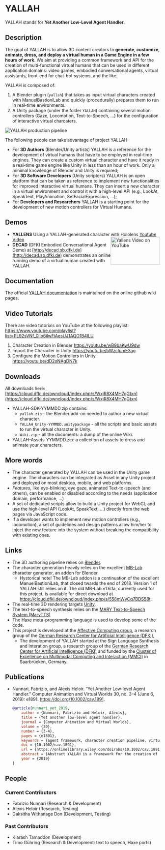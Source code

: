 # YALLAH

YALLAH stands for **Yet Another Low-Level Agent Handler**.

## Description

The goal of YALLAH is to allow 3D content creators to **generate, customize, animate, dress, and deploy a virtual human in a Game Engine in a few hours of work**. We aim at providing a common framework and API for the creation of multi-functional virtual humans that can be used in different application domains: video games, embodied conversational agents, virtual assistants, front-end for chat-bot systems, and the like.

YALLAH is composed of:

1. A Blender plugin (`yallah`) that takes as input virtual characters created with ManuelBastioniLab and quickly (procedurally) prepares them to run in real-time environments.
2. A Unity package (under the folder `YALLAH`) containing several motion controllers (Gaze, Locomotion, Text-to-Speech, ...) for the configuration of interactive virtual charcaters.

![YALLAH production pipeline](Docs/YALLAH%20Pipeline.png)

The following people can take advantage of project YALLAH:

* For **3D Authors** (Blender/Unity artists) YALLAH is a reference for the development of virtual humans that have to be employed in real-time engines. They can create a custom virtual character and have it ready in a real-time game engine like Unity in less than an hour of work. Only a minimal knowledge of Blender and Unity is required;
* For **3D Software Developers** (Unity scripters) YALLAH is an open platform that can be taken as reference to implement new functionalities for improved interactive virtual humans. They can insert a new character in a virtual environment and control it with a high-level API (e.g., LookAt, SpeakText, PlayAnimation, SetFacialExpression, ...);
* For **Developers and Researchers** YALLAH is a starting point for the development of new motion controllers for Virtual Humans.

## Demos

* **YALLENS** Using a YALLAH-generated character with Hololens 
  <a href="http://www.youtube.com/watch?v=LcQ5Rn45EeI" target="_blank">Youtube Video <img src="Docs/Yallens-screenshot.png" alt="Yallens Video on YouTube" width="160" height="90" style="float: right;" /></a>
* **DECAD** (DFKI Embodied Conversational Agent Demo) at [http://decad.sb.dfki.de](http://decad.sb.dfki.de) demonstrates an online running demo of a virtual human created with YALLAH.

## Documentation

The official [YALLAH documentation](https://github.com/yallah-team/YALLAH/wiki) is maintained on the online github wiki pages.

## Video Tutorials

There are video tutorials on YouTube at the following playlist: <https://www.youtube.com/playlist?list=PL92sVNf_0lio6ilwFiAesUJ1AQO1B4ILU>

1. Character Creation in Blender <https://youtu.be/wB9baKwU9dw>
2. Import the Character in Unity <https://youtu.be/bWzclpmE3ag>
3. Configure the Motion Controllers in Unity <https://youtu.be/dD2oNAgDN7k>

## Downloads

All downloads here: [https://cloud.dfki.de/owncloud/index.php/s/WxjR8X4MH7qGtxn](https://cloud.dfki.de/owncloud/index.php/s/WxjR8X4MH7qGtxn)

* YALLAH-SDK-YYMMDD.zip contains:
  * `yallah.zip` - the Blender add-on needed to author a new virtual character.
  * `YALLAH_Unity-YYMMDD.unitypackage` - all the scripts and basic assets to run the virtual character in Unity.
  * `Wiki.zip` - all the documents: a dump of the online Wiki.
* YALLAH-Assets-YYMMDD.zip: a collection of assets to dress and animate your characters.

## More words

* The character generated by YALLAH can be used in the Unity game engine. The characters can be integrated as Asset in any Unity project and deployed on most desktop, mobile, and web platforms.
* _Features_, like eye-blinking, eye gaze, animated Text-to-speech (and others), can be enabled or disabled according to the needs (application domain, performance, ...)
* A set of dedicated scripts allow to build a Unity project for WebGL and use the high-level API (LookAt, SpeakText, ...) directly from the web pages via JavaScript code.
* If a developer wants to implement new motion controllers (e.g., locomotion), a set of guidelines and design patterns allow him/her to inject the new feature into the system without breaking the compatibility with existing ones.

## Links

* The 3D authoring pipeline relies on [Blender](https://www.blender.org/).
* The character generation heavily relies on the excellent [MB-Lab](https://github.com/animate1978/MB-Lab) character generator, an addon for Blender.
  * Hystorical note! The MB-Lab addon is a continuation of the excellent ManuelBastioniLab, that closed twards the end of 2018. Version 1 of YALLAH still relies on it. The old MB-Lab v1.6.1a, currently used for this project, is available for direct download at <https://cloud.dfki.de/owncloud/index.php/s/558mWyCq7BDS58t>.
* The real-time 3D rendering targets [Unity](https://unity3d.com/).
* The text-to-speech synthesis relies on the [MARY Text-to-Speech System (MaryTTS)](http://mary.dfki.de/)
* The [Haxe](https://haxe.org/) meta-programming language is used to develop some of the code.
* This project is developed at the [Affective Computing group](https://affective.dfki.de), a research group of the [German Research Center for Artificial Intelligence (DFKI)](https://www.dfki.de/),
  * The development of YALLAH started at the Sign Language Synthesis and Interation group,
  a research group of the [German Research Center for Artificial Intelligence (DFKI)](https://www.dfki.de/)
  and funded by the [Cluster of Excellence on Multimodal Computing and Interaction (MMCI)](http://www.mmci.uni-saarland.de/) in Saarbrücken, Germany.

## Publications

* Nunnari, Fabrizio, and Alexis Heloir. “Yet Another Low‐level Agent Handler.” Computer Animation and Virtual Worlds 30, no. 3–4 (June 6, 2019): e1891. <https://doi.org/10.1002/cav.1891>.

    ```bibtex
    @article{nunnari_yet_2019,
        author = {Nunnari, Fabrizio and Heloir, Alexis},
        title = {Yet another low-level agent handler},
        journal = {Computer Animation and Virtual Worlds},
        volume = {30},
        number = {3-4},
        pages = {e1891},
        keywords = {agent framework, character creation pipeline, virtual human},
        doi = {10.1002/cav.1891},
        url = {https://onlinelibrary.wiley.com/doi/abs/10.1002/cav.1891},
        abstract = {Abstract YALLAH is a framework for the creation of real-time interactive virtual humans. Its production pipeline supports the continuous, parallel development of both the character and the software, and allows users for the deployment of a new character in a few hours of work. YALLAH is based on freely available software, mostly open-source, and its modular software architecture provides a framework for the seamless integration of new features. Finally, thanks to transpilation, the whole framework is conceived to accommodate multiple game engines.},
        year = {2019}
    }
    ```

## People

### Current Contributors

* Fabrizio Nunnari (Research & Development)
* Alexis Heloir (Research, Testing)
* Daksitha Withanage Don (Development, Testing)

### Past Contributors

* Kiarash Tamaddon (Development)
* Timo Gühring (Research & Development: text to speech, Haxe ports)
